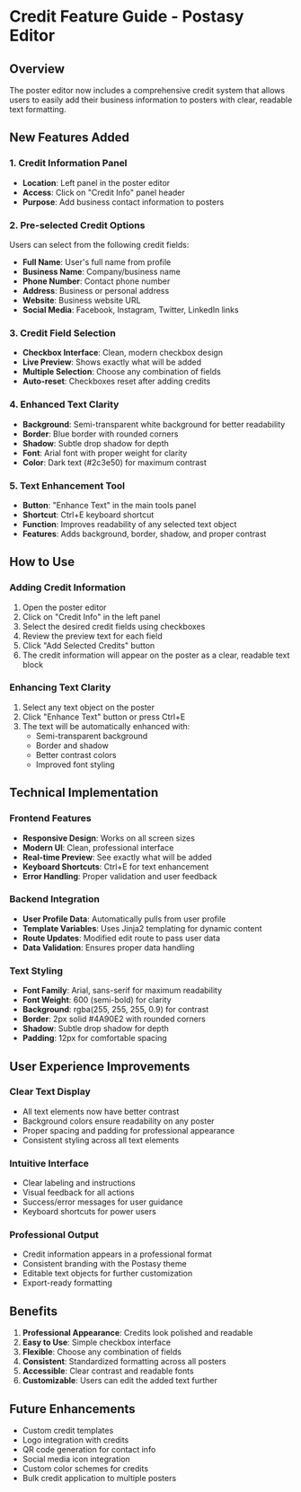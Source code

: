 # Credit Feature Guide - Postasy Editor

## Overview
The poster editor now includes a comprehensive credit system that allows users to easily add their business information to posters with clear, readable text formatting.

## New Features Added

### 1. Credit Information Panel
- **Location**: Left panel in the poster editor
- **Access**: Click on "Credit Info" panel header
- **Purpose**: Add business contact information to posters

### 2. Pre-selected Credit Options
Users can select from the following credit fields:

- **Full Name**: User's full name from profile
- **Business Name**: Company/business name
- **Phone Number**: Contact phone number
- **Address**: Business or personal address
- **Website**: Business website URL
- **Social Media**: Facebook, Instagram, Twitter, LinkedIn links

### 3. Credit Field Selection
- **Checkbox Interface**: Clean, modern checkbox design
- **Live Preview**: Shows exactly what will be added
- **Multiple Selection**: Choose any combination of fields
- **Auto-reset**: Checkboxes reset after adding credits

### 4. Enhanced Text Clarity
- **Background**: Semi-transparent white background for better readability
- **Border**: Blue border with rounded corners
- **Shadow**: Subtle drop shadow for depth
- **Font**: Arial font with proper weight for clarity
- **Color**: Dark text (#2c3e50) for maximum contrast

### 5. Text Enhancement Tool
- **Button**: "Enhance Text" in the main tools panel
- **Shortcut**: Ctrl+E keyboard shortcut
- **Function**: Improves readability of any selected text object
- **Features**: Adds background, border, shadow, and proper contrast

## How to Use

### Adding Credit Information
1. Open the poster editor
2. Click on "Credit Info" in the left panel
3. Select the desired credit fields using checkboxes
4. Review the preview text for each field
5. Click "Add Selected Credits" button
6. The credit information will appear on the poster as a clear, readable text block

### Enhancing Text Clarity
1. Select any text object on the poster
2. Click "Enhance Text" button or press Ctrl+E
3. The text will be automatically enhanced with:
   - Semi-transparent background
   - Border and shadow
   - Better contrast colors
   - Improved font styling

## Technical Implementation

### Frontend Features
- **Responsive Design**: Works on all screen sizes
- **Modern UI**: Clean, professional interface
- **Real-time Preview**: See exactly what will be added
- **Keyboard Shortcuts**: Ctrl+E for text enhancement
- **Error Handling**: Proper validation and user feedback

### Backend Integration
- **User Profile Data**: Automatically pulls from user profile
- **Template Variables**: Uses Jinja2 templating for dynamic content
- **Route Updates**: Modified edit route to pass user data
- **Data Validation**: Ensures proper data handling

### Text Styling
- **Font Family**: Arial, sans-serif for maximum readability
- **Font Weight**: 600 (semi-bold) for clarity
- **Background**: rgba(255, 255, 255, 0.9) for contrast
- **Border**: 2px solid #4A90E2 with rounded corners
- **Shadow**: Subtle drop shadow for depth
- **Padding**: 12px for comfortable spacing

## User Experience Improvements

### Clear Text Display
- All text elements now have better contrast
- Background colors ensure readability on any poster
- Proper spacing and padding for professional appearance
- Consistent styling across all text elements

### Intuitive Interface
- Clear labeling and instructions
- Visual feedback for all actions
- Success/error messages for user guidance
- Keyboard shortcuts for power users

### Professional Output
- Credit information appears in a professional format
- Consistent branding with the Postasy theme
- Editable text objects for further customization
- Export-ready formatting

## Benefits

1. **Professional Appearance**: Credits look polished and readable
2. **Easy to Use**: Simple checkbox interface
3. **Flexible**: Choose any combination of fields
4. **Consistent**: Standardized formatting across all posters
5. **Accessible**: Clear contrast and readable fonts
6. **Customizable**: Users can edit the added text further

## Future Enhancements

- Custom credit templates
- Logo integration with credits
- QR code generation for contact info
- Social media icon integration
- Custom color schemes for credits
- Bulk credit application to multiple posters 